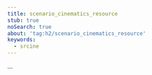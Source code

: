```yaml
---
title: scenario_cinematics_resource
stub: true
noSearch: true
about: 'tag:h2/scenario_cinematics_resource'
keywords:
  - srcine
---
```

...
